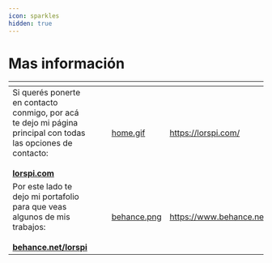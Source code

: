 ```yaml
---
icon: sparkles
hidden: true
---
```


# Mas información

<table data-card-size="large" data-view="cards"><thead><tr><th></th><th></th><th></th><th data-hidden data-card-cover data-type="files"></th><th data-hidden data-card-target data-type="content-ref"></th></tr></thead><tbody><tr><td>Si querés ponerte en contacto conmigo, por acá te dejo mi página principal con todas las opciones de contacto:<br><br><a href="https://lorspi.com/"><strong>lorspi.com</strong></a></td><td></td><td></td><td><a href=".gitbook/assets/home.gif">home.gif</a></td><td><a href="https://lorspi.com/">https://lorspi.com/</a></td></tr><tr><td>Por este lado te dejo mi portafolio para que veas algunos de mis trabajos:<br><br><a href="https://www.behance.net/lorspi"><strong>behance.net/lorspi</strong></a></td><td></td><td></td><td><a href=".gitbook/assets/behance.png">behance.png</a></td><td><a href="https://www.behance.net/lorspi">https://www.behance.net/lorspi</a></td></tr></tbody></table>

